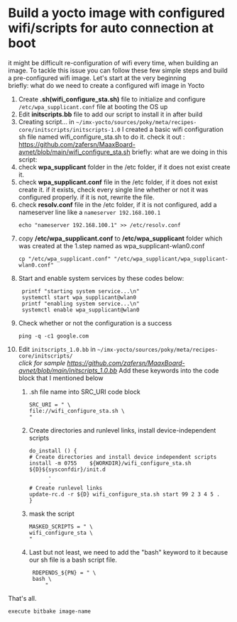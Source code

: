 # Build a yocto image with configured wifi/scripts for auto connection at boot

it might be difficult re-configuration of wifi every time, when building an image. To tackle this issue you can follow these few simple steps and build a pre-configured wifi image.
Let's start at the very beginning <br>
briefly: what do we need to create a configured wifi image in Yocto
  1. Create **.sh(wifi_configure_sta.sh)** file to initialize and configure `/etc/wpa_supplicant.conf` file at booting the OS up 
  2. Edit **initscripts.bb** file to add our script to install it in after build
1. Creating script...  in `~/imx-yocto/sources/poky/meta/recipes-core/initscripts/initscripts-1.0`
  I created a basic wifi configuration sh file named wifi_configure_sta.sh to do it. check it out :  https://github.com/zafersn/MaaxBoard-avnet/blob/main/wifi_configure_sta.sh 
  briefly: what are we doing in this script: 
  1. check **wpa_supplicant** folder in the /etc folder, if it does not exist create it. 
  2. check **wpa_supplicant.conf** file in the /etc folder, if it does not exist create it. if it exists, check every single line whether or not it was configured properly.
      if it is not, rewrite the file.
  3. check **resolv.conf** file in the /etc folder, if it is not configured, add a nameserver line like a `nameserver 192.168.100.1`
      ```
      echo "nameserver 192.168.100.1" >> /etc/resolv.conf
      ```
  4. copy **/etc/wpa_supplicant.conf** to **/etc/wpa_supplicant** folder which was created at the 1.step named as wpa_supplicant-wlan0.conf
      ```
      cp "/etc/wpa_supplicant.conf" "/etc/wpa_supplicant/wpa_supplicant-wlan0.conf"
      
      ```
  5. Start and enable system services by these codes below: 
     ```
      printf "starting system service...\n"
      systemctl start wpa_supplicant@wlan0 
      printf "enabling system service...\n"
      systemctl enable wpa_supplicant@wlan0      
     ``` 
  6. Check whether or not the configuration is a success
      ```
      ping -q -c1 google.com 
      ```
2. Edit `initscripts_1.0.bb` in `~/imx-yocto/sources/poky/meta/recipes-core/initscripts/` <br>
   *click for sample https://github.com/zafersn/MaaxBoard-avnet/blob/main/initscripts_1.0.bb*
   Add these keywords into the code block that I mentioned below
   1. .sh file name into SRC_URI code block
      ```
      SRC_URI = " \
      file://wifi_configure_sta.sh \
      "
      ```
   2.  Create directories and runlevel links, install device-independent scripts
		```      
		do_install () {
		# Create directories and install device independent scripts
		install -m 0755    ${WORKDIR}/wifi_configure_sta.sh     ${D}${sysconfdir}/init.d
		      .
		      .  
		# Create runlevel links
		update-rc.d -r ${D} wifi_configure_sta.sh start 99 2 3 4 5 .
		}
		```
      
	
   3. mask the script
      ```
      MASKED_SCRIPTS = " \
      wifi_configure_sta \
      "
      ```
   4. Last but not least, we need to add the "bash" keyword to it because our sh file is a bash script file.
      ```
       RDEPENDS_${PN} = " \
       bash \
		   "
      ```
  That's all.
 
 	execute bitbake image-name
	
	
